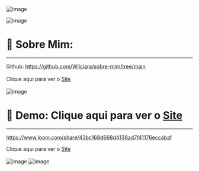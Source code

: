 
![image](https://user-images.githubusercontent.com/94201226/166156257-f2f84450-4708-4208-b4e6-0076c206e402.png)

![image](https://user-images.githubusercontent.com/94201226/166156340-9deccec1-67ab-4e00-a09b-418973d838d9.png)


# 👀 Sobre Mim:  

***

Github: https://github.com/Wilciara/sobre-mim/tree/main  
</br>
Clique aqui para ver o [Site](https://wilciarawertz.vercel.app/)
</br>
</br>
![image](https://user-images.githubusercontent.com/94201226/166156632-fe261e68-a9bc-4c59-8ba3-d4229915fd9d.png)



#  🎯 Demo:  Clique aqui para ver o [Site](https://wilciarawertz.vercel.app/)
***

https://www.loom.com/share/43bc168d668d4138ad7f41176eccabaf



Clique aqui para ver o [Site](https://wilciarawertz.vercel.app/)
</br>
</br>
![image](https://user-images.githubusercontent.com/94201226/166156257-f2f84450-4708-4208-b4e6-0076c206e402.png) ![image](https://user-images.githubusercontent.com/94201226/166156257-f2f84450-4708-4208-b4e6-0076c206e402.png) 
</br>
